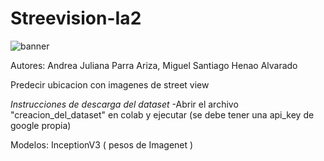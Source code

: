 # Streevision-Ia2
![banner](https://github.com/Lurk18/Streevision-Ia2/assets/109926913/cda5bd4f-6280-4aa5-9525-d4362d6f3023)

Autores: Andrea Juliana Parra Ariza, Miguel Santiago Henao Alvarado

Predecir ubicacion con imagenes de street view

*Instrucciones de descarga del dataset*
   -Abrir el archivo "creacion_del_dataset" en colab y ejecutar (se debe tener una api_key de google propia)

Modelos: InceptionV3 ( pesos de Imagenet )
